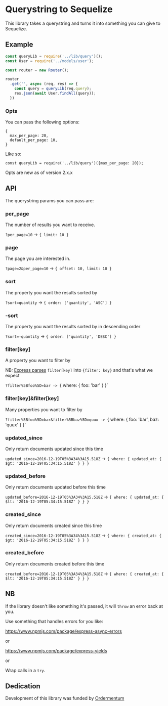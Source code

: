 # Querystring to Sequelize

This library takes a querystring and turns it into something you can give to Sequelize.

## Example

```javascript
const queryLib = require('../lib/query')();
const User = require('../models/user');

const router = new Router();

router
  .get('', async (req, res) => {
    const query = queryLib(req.query);
    res.json(await User.findAll(query));
  })
```

### Opts

You can pass the following options:

```
{
  max_per_page: 20,
  default_per_page: 10,
}
```

Like so:

```
const queryLib = require('../lib/query')({max_per_page: 20});
```

Opts are new as of version 2.x.x

## API

The querystring params you can pass are:

### per_page
The number of results you want to receive.

`?per_page=10` -> `{ limit: 10 }`

### page
The page you are interested in.

`?page=2&per_page=10` -> `{ offset: 10, limit: 10 }`

### sort
The property you want the results sorted by

`?sort=quantity` -> `{ order: ['quantity', 'ASC'] }`

### -sort
The property you want the results sorted by in descending order

`?sort=-quantity` -> `{ order: ['quantity', 'DESC'] }`

### filter[key]
A property you want to filter by

NB: [Express parses](http://expressjs.com/en/api.html#req.query) `filter[key]` into `{filter: key}` and that's what we expect

`?filter%5Bfoo%5D=bar -> `{ where: { foo: 'bar' } }`

### filter[key]&filter[key]
Many properties you want to filter by

`?filter%5Bfoo%5D=bar&filter%5Bbaz%5D=quux -> `{ where: { foo: 'bar', baz: 'quux' } }`

### updated_since
Only return documents updated since this time

`updated_since=2016-12-19T05%3A34%3A15.518Z` -> `{ where: { updated_at: { $gt: '2016-12-19T05:34:15.518Z' } } }`

### updated_before
Only return documents updated before this time

`updated_before=2016-12-19T05%3A34%3A15.518Z` -> `{ where: { updated_at: { $lt: '2016-12-19T05:34:15.518Z' } } }`

### created_since
Only return documents created since this time

`created_since=2016-12-19T05%3A34%3A15.518Z` -> `{ where: { created_at: { $gt: '2016-12-19T05:34:15.518Z' } } }`

### created_before
Only return documents created before this time

`created_before=2016-12-19T05%3A34%3A15.518Z` -> `{ where: { created_at: { $lt: '2016-12-19T05:34:15.518Z' } } }`

## NB
If the library doesn't like something it's passed, it will `throw` an error back at you.

Use something that handles errors for you like:

https://www.npmjs.com/package/express-async-errors

or

https://www.npmjs.com/package/express-yields

or

Wrap calls in a `try`.

## Dedication

Development of this library was funded by [Ordermentum](http://www.ordermentum.com/)
